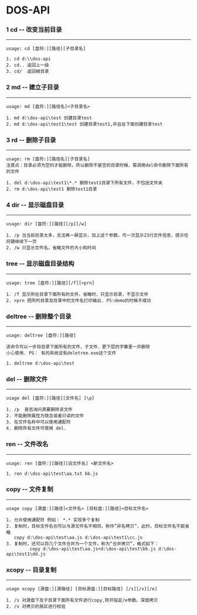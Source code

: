 # DOS-API


### 1 cd -- 改变当前目录
---

```
usage: cd [盘符:][路径][子目录名]

1. cd d:\\dos-api
2. cd.. 返回上一级
3. cd/  返回根目录

```


### 2 md -- 建立子目录
---

```
usage: md [盘符:][路径名]<子目录名>

1. md d:\dos-api\test 创建目录test
2. md d:\dos-api\test1\test 创建目录test1,并且在下面创建目录test

```

### 3 rd -- 删除子目录
---

```
usage: rm [盘符:][路径名][子目录名]
注意点：目录必须为空的才能删除，所以删除不是空的目录时候，需调用del命令删除下面所有的文件

1. del d:\dos-api\test1\*.* 删除test1目录下所有文件，不包括文件夹
2. rm d:\dos-api\test1 删除test1目录

```

### 4 dir -- 显示磁盘目录
---

```
usage: dir [盘符:][路径][/p][/w]

1. /p 当当前目录太多，无法再一屏显示，加上这个参数，可一次显示23行文件信息，提示任何键继续下一页
2. /w 只显示文件名，省略文件的大小和时间

```

### tree -- 显示磁盘目录结构
---

```
usage: tree [盘符:][路径][/f][>prn]

1. /f 显示所在目录下面所有的文件，省略时，只显示目录，不显示文件
2. >prn 把所列目录及目录中的文件名打印输出. PS:demo的时候不成功

```

### deltree -- 删除整个目录
---

```
usage: deltree [盘符:][路径]

该命令可以一步将目录下面所有的文件、子文件、更下层的字幕里一并删除
小心使用. PS： 有的系统没有deletree.exe这个文件

1. deltree d:\dos-api\test

```

### del -- 删除文件
---

```
usage del [盘符:][路径][文件名] [\p]

1. /p  是否询问真要删除该文件
2. 不能删除属性为隐含或者只读的文件
3. 在文件名称中可以使用通配符
4. 删除所有文件可使用 del.

```

### ren -- 文件改名
---

```
usage: ren [盘符:][路径][旧文件名] <新文件名>

1. ren d:\dos-api\test\aa.txt bb.js

```

### copy -- 文件复制
---

```
usage copy [源盘:][路径]<文件名> [目标盘:][路径]<目标文件名>

1. 允许使用通配符 例如： *.* 实现多个复制
2. 复制时，目标文件名也可以与源文件名不相同，称作“异名拷贝”，此时，目标文件名不能省略
   copy d:\dos-api\test\aa.js d:\dos-api\test1\cc.js
3. 复制时，还可以将几个文件合并为一个文件，称为“合并拷贝”，格式如下：
		 copy d:\dos-api\test\aa.js+d:\dos-api\test\bb.js d:\dos-api\test1\dd.js

```

### xcopy -- 目录复制
---

```
usage xcopy [源盘:][源路径] [目标源盘:][目标路径] [/s][/v][/e]

1. /s 对源盘下及子目录下面所有文件进行copy,除开指定/e参数。深度拷贝
2. /v 对拷贝的扇区进行校验

```

